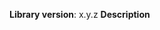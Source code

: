 **Library version**: x.y.z
**Description**
<!--
- please provide description of the issue. In case of bug report, please provide the necessary steps to reproduce.
-->
